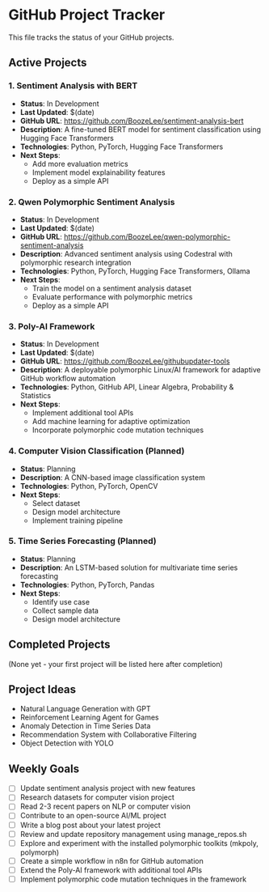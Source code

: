 # GitHub Project Tracker

This file tracks the status of your GitHub projects.

## Active Projects

### 1. Sentiment Analysis with BERT
- **Status**: In Development
- **Last Updated**: $(date)
- **GitHub URL**: https://github.com/BoozeLee/sentiment-analysis-bert
- **Description**: A fine-tuned BERT model for sentiment classification using Hugging Face Transformers
- **Technologies**: Python, PyTorch, Hugging Face Transformers
- **Next Steps**:
  - Add more evaluation metrics
  - Implement model explainability features
  - Deploy as a simple API

### 2. Qwen Polymorphic Sentiment Analysis
- **Status**: In Development
- **Last Updated**: $(date)
- **GitHub URL**: https://github.com/BoozeLee/qwen-polymorphic-sentiment-analysis
- **Description**: Advanced sentiment analysis using Codestral with polymorphic research integration
- **Technologies**: Python, PyTorch, Hugging Face Transformers, Ollama
- **Next Steps**:
  - Train the model on a sentiment analysis dataset
  - Evaluate performance with polymorphic metrics
  - Deploy as a simple API

### 3. Poly-AI Framework
- **Status**: In Development
- **Last Updated**: $(date)
- **GitHub URL**: https://github.com/BoozeLee/githubupdater-tools
- **Description**: A deployable polymorphic Linux/AI framework for adaptive GitHub workflow automation
- **Technologies**: Python, GitHub API, Linear Algebra, Probability & Statistics
- **Next Steps**:
  - Implement additional tool APIs
  - Add machine learning for adaptive optimization
  - Incorporate polymorphic code mutation techniques

### 4. Computer Vision Classification (Planned)
- **Status**: Planning
- **Description**: A CNN-based image classification system
- **Technologies**: Python, PyTorch, OpenCV
- **Next Steps**:
  - Select dataset
  - Design model architecture
  - Implement training pipeline

### 5. Time Series Forecasting (Planned)
- **Status**: Planning
- **Description**: An LSTM-based solution for multivariate time series forecasting
- **Technologies**: Python, PyTorch, Pandas
- **Next Steps**:
  - Identify use case
  - Collect sample data
  - Design model architecture

## Completed Projects

(None yet - your first project will be listed here after completion)

## Project Ideas

- Natural Language Generation with GPT
- Reinforcement Learning Agent for Games
- Anomaly Detection in Time Series Data
- Recommendation System with Collaborative Filtering
- Object Detection with YOLO

## Weekly Goals

- [ ] Update sentiment analysis project with new features
- [ ] Research datasets for computer vision project
- [ ] Read 2-3 recent papers on NLP or computer vision
- [ ] Contribute to an open-source AI/ML project
- [ ] Write a blog post about your latest project
- [ ] Review and update repository management using manage_repos.sh
- [ ] Explore and experiment with the installed polymorphic toolkits (mkpoly, polymorph)
- [ ] Create a simple workflow in n8n for GitHub automation
- [ ] Extend the Poly-AI framework with additional tool APIs
- [ ] Implement polymorphic code mutation techniques in the framework